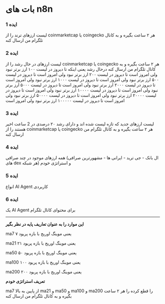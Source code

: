 # بات های n8n 

### ایده 1
لیست ارزهای ترند را از coinmarketcap یا coingecko هر ۲ ساعت بگیره و به کانال تلگرام من ارسال کنه

### ایده 2
لیست ارزهای در حال رشد را از coinmarketcap یا coingecko هر ۲ ساعت بگیره و به کانال تلگرام من ارسال کنه
درحال رشد یعنی اینکه
تا دیروز در لیست ۱۰۰ ارز برتر نبود ولی امروز است
تا دیروز در لیست ۲۰۰ ارز برتر نبود ولی امروز است
تا دیروز در لیست ۵۰۰ ارز برتر نبود ولی امروز است
تا دیروز در لیست ۱۰۰۰ ارز برتر نبود ولی امروز است
تا دیروز در لیست ۲۰۰۰ ارز برتر نبود ولی امروز است
تا دیروز در لیست ۵۰۰۰ ارز برتر نبود ولی امروز است
تا دیروز در لیست ۱۰۰۰۰ ارز برتر نبود ولی امروز است
تا دیروز در لیست ۲۰۰۰۰ ارز برتر نبود ولی امروز است
تا دیروز در لیست ۵۰۰۰۰ ارز برتر نبود ولی امروز است
تا دیروز در لیست ۱۰۰۰۰۰ ارز برتر نبود ولی امروز است

### ایده 3
لیست ارزهای جدید که تازه لیست شده اند و دارای رشد ۲۰ درصدی در 2 ساعت اخیر هستند را از coinmarketcap یا coingecko هر ۲ ساعت بگیره و به کانال تلگرام من ارسال کنه

### ایده 4
همه ارزهای موجود در چند صرافی (ال بانک - جی ترید - ایرانی ها - مشهورترین صرافی های dex هر شبکه) و استراتژی خودم

### ایده 5
انواع AI Agent کاربردی

### ایده 6
یک AI Agent برای محتوای کانال تلگرام

---

**این موارد را به عنوان تعاریف پایه در نظر بگیر**

ma7 یعنی موینگ اوریج با بازه پریود ۷

ma21 یعنی موینگ اوریج با بازه پریود ۲۱

ma50 یعنی موینگ اوریج با بازه پریود ۵۰

ma100 یعنی موینگ اوریج با بازه پریود ۱۰۰

ma200 یعنی موینگ اوریج با بازه پریود ۲۰۰

**تعریف استراتژی خودم**

ma7 از پایین به بالا ma21 و ma50 و ma100 و ma200 را قطع کرده را هر ۲ ساعت بگیره و به کانال تلگرام من ارسال کنه 

